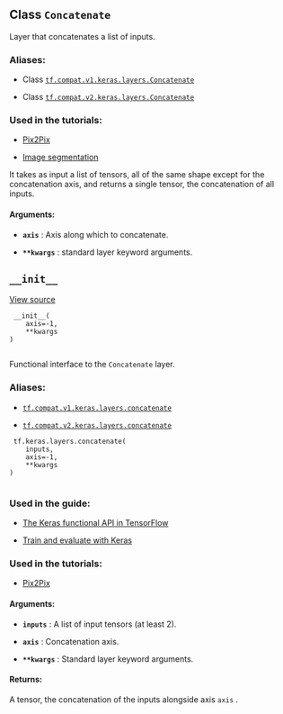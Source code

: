 

## Class  `Concatenate` 
Layer that concatenates a list of inputs.



### Aliases:

- Class [ `tf.compat.v1.keras.layers.Concatenate` ](/api_docs/python/tf/keras/layers/Concatenate)

- Class [ `tf.compat.v2.keras.layers.Concatenate` ](/api_docs/python/tf/keras/layers/Concatenate)



### Used in the tutorials:

- [Pix2Pix](https://tensorflow.google.cn/tutorials/generative/pix2pix)

- [Image segmentation](https://tensorflow.google.cn/tutorials/images/segmentation)

It takes as input a list of tensors,
all of the same shape except for the concatenation axis,
and returns a single tensor, the concatenation of all inputs.



#### Arguments:

- **`axis`** : Axis along which to concatenate.

- **`**kwargs`** : standard layer keyword arguments.



##  `__init__` 
[View source](https://github.com/tensorflow/tensorflow/blob/r2.0/tensorflow/python/keras/layers/merge.py#L368-L372)



```
 __init__(
    axis=-1,
    **kwargs
)
 
```

Functional interface to the  `Concatenate`  layer.



### Aliases:

- [ `tf.compat.v1.keras.layers.concatenate` ](/api_docs/python/tf/keras/layers/concatenate)

- [ `tf.compat.v2.keras.layers.concatenate` ](/api_docs/python/tf/keras/layers/concatenate)



```
 tf.keras.layers.concatenate(
    inputs,
    axis=-1,
    **kwargs
)
 
```



### Used in the guide:

- [The Keras functional API in TensorFlow](https://tensorflow.google.cn/guide/keras/functional)

- [Train and evaluate with Keras](https://tensorflow.google.cn/guide/keras/train_and_evaluate)



### Used in the tutorials:

- [Pix2Pix](https://tensorflow.google.cn/tutorials/generative/pix2pix)



#### Arguments:

- **`inputs`** : A list of input tensors (at least 2).

- **`axis`** : Concatenation axis.

- **`**kwargs`** : Standard layer keyword arguments.



#### Returns:
A tensor, the concatenation of the inputs alongside axis  `axis` .

